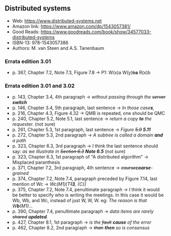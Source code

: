 ## Distributed systems

- Web: https://www.distributed-systems.net
- Amazon link: https://www.amazon.com/dp/1543057381/
- Good Reads: https://www.goodreads.com/book/show/34577033-distributed-systems
- ISBN-13: 978-1543057386
- Authors: M. van Steen and A.S. Tanenbaum

### Errata edition 3.01

- p. 367, Chapter 7.2, Note 7.3, Figure 7.8 -> P1: W(x)a  W(y)~~b~~**a**  R(x)b

### Errata edition 3.01 and 3.02

- p. 143, Chapter 3.4, 4th paragraph -> _without passing through the ~~server~~ **switch**_
- p. 146, Chapter 3.4, 5th paragraph, last sentence -> _In those case**s**,_
- p. 216, Chapter 4.3, Figure 4.32 -> QMB is repeated, one should be QMC
- p. 240, Chapter 5.2, Note 5.1, last sentence -> _return a copy **to** the requester._ (not sure)
- p. 261, Chapter 5.3, 1st paragraph, last sentence -> _Figure ~~5.9~~ **5.11**_
- p. 272, Chapter 5.3, 2nd paragraph -> _A subtree is called a domain **and** a path_
- p. 323, Chapter 6.3, 3rd paragraph -> I think the last sentence should say: _as we illustrate in ~~Section 6.3~~ **Note 6.5**_ (not sure)
- p. 323, Chapter 6.3, 1st paragraph of "A distributed algorithm" -> Misplaced paranthesis
- p. 371, Chapter 7.2, 3rd paragraph, 4th sentence -> _~~course~~**coarse**-grained_
- p. 374, Chapter 7.2, Note 7.4, paragraph preceded by Figure 7.14, last mention of Wc -> _Wc(M1)[T~~1~~**3**, {C}]_
- p. 375, Chapter 7.2, Note 7.4, penultimate paragraph -> I think it would be better to specify who is writing the meetings. In this case it would be Wb, Wb, and Wc, instead of just W, W, W. eg: _The reason is that W**b**(M1)..._
- p. 390, Chapter 7.4, penultimate paragraph -> _data items are rarely ~~shared~~ **updated**._
- p. 427, Chapter 8.1, 1st paragraph -> _is the ~~fault~~ **cause** of the error_
- p. 462, Chapter 8.2, 2nd paragraph -> _~~than~~ **then** so is consensus_
